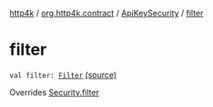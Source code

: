 [http4k](../../index.md) / [org.http4k.contract](../index.md) / [ApiKeySecurity](index.md) / [filter](./filter.md)

# filter

`val filter: `[`Filter`](../../org.http4k.core/-filter/index.md) [(source)](https://github.com/http4k/http4k/blob/master/http4k-contract/src/main/kotlin/org/http4k/contract/Security.kt#L37)

Overrides [Security.filter](../-security/filter.md)

